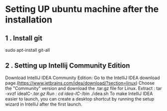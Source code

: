 # Setting UP ubuntu machine after the installation

## 1 . Install git 
sudo apt-install git-all

## 2 . Setting up Intellij Community Edition
Download IntelliJ IDEA Community Edition:
    Go to the IntelliJ IDEA download page.(https://www.jetbrains.com/idea/download/?section=linux)
    Choose the "Community" version and download the .tar.gz file for Linux.
Extract : 
tar -xvzf ideaIC-*.tar.gz
Run : 
cd idea-IC-*/bin
./idea.sh
To make IntelliJ IDEA easier to launch, you can create a desktop shortcut by running the setup wizard in IntelliJ after the first launch.
